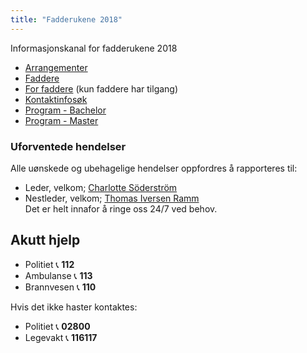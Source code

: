 ```yaml
---
title: "Fadderukene 2018"
---
```


Informasjonskanal for fadderukene 2018

* [Arrangementer](https://online.ntnu.no/wiki/online/fadderukene/2018-/arrangementer/)  
* [Faddere](https://online.ntnu.no/wiki/online/fadderukene/2018-/faddere/)  
* [For faddere](https://online.ntnu.no/wiki/online/fadderukene/2018-/fadder/) (kun faddere har tilgang) 
* [Kontaktinfosøk](https://online.ntnu.no/profile/user_search/)  
* [Program - Bachelor](https://online.ntnu.no/wiki/online/fadderukene/2018-/program-bachelor)    
* [Program - Master](https://online.ntnu.no/wiki/online/fadderukene/2018-/program-master)

### Uforventede hendelser
Alle uønskede og ubehagelige hendelser oppfordres å rapporteres til:

- Leder, velkom; [Charlotte Söderström](https://online.ntnu.no/profile/view/cmrisbak/)  
- Nestleder, velkom; [Thomas Iversen Ramm](https://online.ntnu.no/profile/view/ramm/)  
Det er helt innafor å ringe oss 24/7 ved behov.  

Akutt hjelp
------------------------------------

- Politiet 📞 **112**  
- Ambulanse 📞 **113**  
- Brannvesen 📞 **110**

Hvis det ikke haster kontaktes:
- Politiet 📞 **02800**  
- Legevakt 📞 **116117**